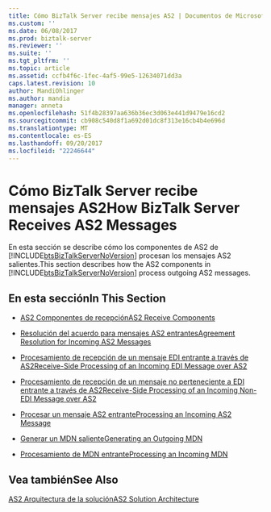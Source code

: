 ```yaml
---
title: Cómo BizTalk Server recibe mensajes AS2 | Documentos de Microsoft
ms.custom: ''
ms.date: 06/08/2017
ms.prod: biztalk-server
ms.reviewer: ''
ms.suite: ''
ms.tgt_pltfrm: ''
ms.topic: article
ms.assetid: ccfb4f6c-1fec-4af5-99e5-12634071dd3a
caps.latest.revision: 10
author: MandiOhlinger
ms.author: mandia
manager: anneta
ms.openlocfilehash: 51f4b28397aa636b36ec3d063e441d9479e16cd2
ms.sourcegitcommit: cb908c540d8f1a692d01dc8f313e16cb4b4e696d
ms.translationtype: MT
ms.contentlocale: es-ES
ms.lasthandoff: 09/20/2017
ms.locfileid: "22246644"
---
```

# <a name="how-biztalk-server-receives-as2-messages"></a><span data-ttu-id="ca207-102">Cómo BizTalk Server recibe mensajes AS2</span><span class="sxs-lookup"><span data-stu-id="ca207-102">How BizTalk Server Receives AS2 Messages</span></span>
<span data-ttu-id="ca207-103">En esta sección se describe cómo los componentes de AS2 de [!INCLUDE[btsBizTalkServerNoVersion](../includes/btsbiztalkservernoversion-md.md)] procesan los mensajes AS2 salientes.</span><span class="sxs-lookup"><span data-stu-id="ca207-103">This section describes how the AS2 components in [!INCLUDE[btsBizTalkServerNoVersion](../includes/btsbiztalkservernoversion-md.md)] process outgoing AS2 messages.</span></span>  
  
## <a name="in-this-section"></a><span data-ttu-id="ca207-104">En esta sección</span><span class="sxs-lookup"><span data-stu-id="ca207-104">In This Section</span></span>  
  
-   [<span data-ttu-id="ca207-105">AS2 Componentes de recepción</span><span class="sxs-lookup"><span data-stu-id="ca207-105">AS2 Receive Components</span></span>](../core/as2-receive-components.md)  
  
-   [<span data-ttu-id="ca207-106">Resolución del acuerdo para mensajes AS2 entrantes</span><span class="sxs-lookup"><span data-stu-id="ca207-106">Agreement Resolution for Incoming AS2 Messages</span></span>](../core/agreement-resolution-for-incoming-as2-messages.md)  
  
-   [<span data-ttu-id="ca207-107">Procesamiento de recepción de un mensaje EDI entrante a través de AS2</span><span class="sxs-lookup"><span data-stu-id="ca207-107">Receive-Side Processing of an Incoming EDI Message over AS2</span></span>](../core/receive-side-processing-of-an-incoming-edi-message-over-as2.md)  
  
-   [<span data-ttu-id="ca207-108">Procesamiento de recepción de un mensaje no perteneciente a EDI entrante a través de AS2</span><span class="sxs-lookup"><span data-stu-id="ca207-108">Receive-Side Processing of an Incoming Non-EDI Message over AS2</span></span>](../core/receive-side-processing-of-an-incoming-non-edi-message-over-as2.md)  
  
-   [<span data-ttu-id="ca207-109">Procesar un mensaje AS2 entrante</span><span class="sxs-lookup"><span data-stu-id="ca207-109">Processing an Incoming AS2 Message</span></span>](../core/processing-an-incoming-as2-message.md)  
  
-   [<span data-ttu-id="ca207-110">Generar un MDN saliente</span><span class="sxs-lookup"><span data-stu-id="ca207-110">Generating an Outgoing MDN</span></span>](../core/generating-an-outgoing-mdn.md)  
  
-   [<span data-ttu-id="ca207-111">Procesamiento de MDN entrante</span><span class="sxs-lookup"><span data-stu-id="ca207-111">Processing an Incoming MDN</span></span>](../core/processing-an-incoming-mdn.md)  
  
## <a name="see-also"></a><span data-ttu-id="ca207-112">Vea también</span><span class="sxs-lookup"><span data-stu-id="ca207-112">See Also</span></span>  
 [<span data-ttu-id="ca207-113">AS2 Arquitectura de la solución</span><span class="sxs-lookup"><span data-stu-id="ca207-113">AS2 Solution Architecture</span></span>](../core/as2-solution-architecture.md)